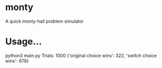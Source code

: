 # monty
A quick monty-hall problem simulator

# Usage...
python3 main.py
Trials: 1000
{'original choice wins': 322, 'switch choice wins': 678}

